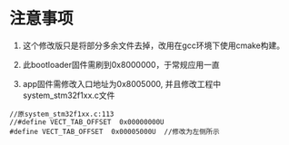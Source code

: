 # 注意事项
1. 这个修改版只是将部分多余文件去掉，改用在gcc环境下使用cmake构建。

2. 此bootloader固件需刷到0x8000000，于常规应用一直

3. app固件需修改入口地址为0x8005000, 并且修改工程中system_stm32f1xx.c文件

```
//原system_stm32f1xx.c:113
//#define VECT_TAB_OFFSET  0x00000000U  
#define VECT_TAB_OFFSET  0x00005000U  //修改为左侧所示
```
